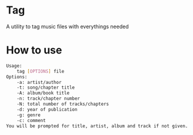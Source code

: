 # Tag
A utility to tag music files with everythings needed

# How to use
```bash
Usage:
    tag [OPTIONS] file
Options:
    -a: artist/author
    -t: song/chapter title
    -A: album/book title
    -n: track/chapter number
    -N: total number of tracks/chapters
    -d: year of publication
    -g: genre
    -c: comment
You will be prompted for title, artist, album and track if not given.
```